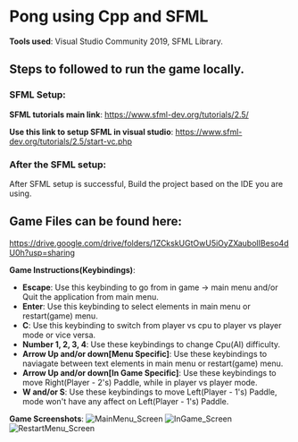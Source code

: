 # Pong using Cpp and SFML
**Tools used**: Visual Studio Community 2019, SFML Library.

## Steps to followed to run the game locally.
### SFML Setup:
**SFML tutorials main link**:
https://www.sfml-dev.org/tutorials/2.5/

**Use this link to setup SFML in visual studio**:
https://www.sfml-dev.org/tutorials/2.5/start-vc.php

### After the SFML setup:
After SFML setup is successful, Build the project based on the IDE you are using.

## Game Files can be found here:
https://drive.google.com/drive/folders/1ZCkskUGtOwU5iOyZXaubolIBeso4dU0h?usp=sharing

**Game Instructions(Keybindings)**:
- **Escape**: Use this keybinding to go from in game -> main menu and/or Quit the application from main menu.
- **Enter**: Use this keybinding to select elements in main menu or restart(game) menu.
- **C**: Use this keybinding to switch from player vs cpu to player vs player mode or vice versa.
- **Number 1, 2, 3, 4**: Use these keybindings to change Cpu(AI) difficulty.
- **Arrow Up and/or down[Menu Specific]**: Use these keybindings to naviagate between text elements in main menu or restart(game) menu.
- **Arrow Up and/or down[In Game Specific]**: Use these keybindings to move Right(Player - 2's) Paddle, while in player vs player mode.
- **W and/or S**: Use these keybindings to move Left(Player - 1's) Paddle, mode won't have any affect on Left(Player - 1's) Paddle.

**Game Screenshots**:
![MainMenu_Screen](https://user-images.githubusercontent.com/47148900/149375575-63be9292-eb28-47ca-b640-6fe811a4cbe1.png)
![InGame_Screen](https://user-images.githubusercontent.com/47148900/149375604-ac69fbd6-e724-40b8-a7e6-b8ed989d3d84.png)
![RestartMenu_Screen](https://user-images.githubusercontent.com/47148900/149375622-2b536b4d-88ea-4e94-8a96-157f86bed898.png)

